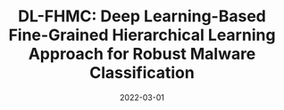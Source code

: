 ---
title: "DL-FHMC: Deep Learning-Based Fine-Grained Hierarchical Learning Approach for Robust Malware Classification"
collection: publications
permalink: /publication/2022-01-01-DL-FHMC-Deep-Learning-Based-Fine-Grained-Hierarchical-Learning-Approach-for-Robust-Malware-Classification
date: 2022-03-01
venue: 'IEEE Trans. Dependable Secur. Comput.'
link: 'https://doi.org/10.1109/TDSC.2021.3097296'
citation: ' Ahmed Abusnaina,  Mohammed Abuhamad,  Hisham Alasmary,  Afsah Anwar,  Rhongho Jang,  Saeed Salem,  DaeHun Nyang,  David Mohaisen, &quot;DL-FHMC: Deep Learning-Based Fine-Grained Hierarchical Learning Approach for Robust Malware Classification.&quot; IEEE Trans. Dependable Secur. Comput., 2022.'
---